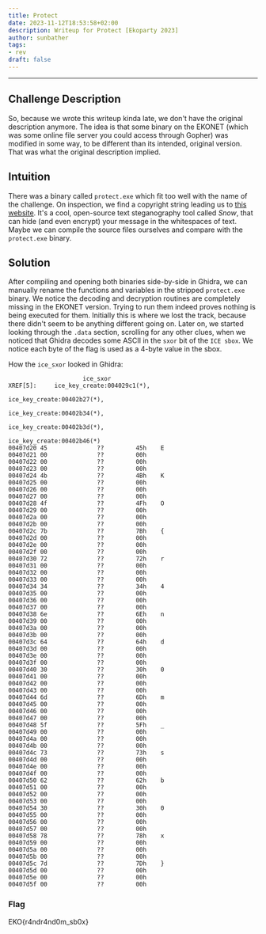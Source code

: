 ```yaml
---
title: Protect
date: 2023-11-12T18:53:58+02:00
description: Writeup for Protect [Ekoparty 2023]
author: sunbather
tags:
- rev
draft: false
---
```

___

## Challenge Description

So, because we wrote this writeup kinda late, we don't have the original description anymore. The idea is that some binary on the EKONET (which was some online file server you could access through Gopher) was modified in some way, to be different than its intended, original version. That was what the original description implied.

## Intuition

There was a binary called ``protect.exe`` which fit too well with the name of the challenge. On inspection, we find a copyright string leading us to [this website](https://darkside.com.au/snow/). It's a cool, open-source text steganography tool called *Snow*, that can hide (and even encrypt) your message in the whitespaces of text. Maybe we can compile the source files ourselves and compare with the ``protect.exe`` binary.

## Solution

After compiling and opening both binaries side-by-side in Ghidra, we can manually rename the functions and variables in the stripped ``protect.exe`` binary. We notice the decoding and decryption routines are completely missing in the EKONET version. Trying to run them indeed proves nothing is being executed for them. Initially this is where we lost the track, because there didn't seem to be anything different going on. Later on, we started looking through the ``.data`` section, scrolling for any other clues, when we noticed that Ghidra decodes some ASCII in the ``sxor`` bit of the ``ICE sbox``. We notice each byte of the flag is used as a 4-byte value in the sbox.

How the ``ice_sxor`` looked in Ghidra:

```
					 ice_sxor                                        XREF[5]:     ice_key_create:004029c1(*), 
																				  ice_key_create:00402b27(*), 
																				  ice_key_create:00402b34(*), 
																				  ice_key_create:00402b3d(*), 
																				  ice_key_create:00402b46(*)  
00407d20 45              ??         45h    E
00407d21 00              ??         00h
00407d22 00              ??         00h
00407d23 00              ??         00h
00407d24 4b              ??         4Bh    K
00407d25 00              ??         00h
00407d26 00              ??         00h
00407d27 00              ??         00h
00407d28 4f              ??         4Fh    O
00407d29 00              ??         00h
00407d2a 00              ??         00h
00407d2b 00              ??         00h
00407d2c 7b              ??         7Bh    {
00407d2d 00              ??         00h
00407d2e 00              ??         00h
00407d2f 00              ??         00h
00407d30 72              ??         72h    r
00407d31 00              ??         00h
00407d32 00              ??         00h
00407d33 00              ??         00h
00407d34 34              ??         34h    4
00407d35 00              ??         00h
00407d36 00              ??         00h
00407d37 00              ??         00h
00407d38 6e              ??         6Eh    n
00407d39 00              ??         00h
00407d3a 00              ??         00h
00407d3b 00              ??         00h
00407d3c 64              ??         64h    d
00407d3d 00              ??         00h
00407d3e 00              ??         00h
00407d3f 00              ??         00h
00407d40 30              ??         30h    0
00407d41 00              ??         00h
00407d42 00              ??         00h
00407d43 00              ??         00h
00407d44 6d              ??         6Dh    m
00407d45 00              ??         00h
00407d46 00              ??         00h
00407d47 00              ??         00h
00407d48 5f              ??         5Fh    _
00407d49 00              ??         00h
00407d4a 00              ??         00h
00407d4b 00              ??         00h
00407d4c 73              ??         73h    s
00407d4d 00              ??         00h
00407d4e 00              ??         00h
00407d4f 00              ??         00h
00407d50 62              ??         62h    b
00407d51 00              ??         00h
00407d52 00              ??         00h
00407d53 00              ??         00h
00407d54 30              ??         30h    0
00407d55 00              ??         00h
00407d56 00              ??         00h
00407d57 00              ??         00h
00407d58 78              ??         78h    x
00407d59 00              ??         00h
00407d5a 00              ??         00h
00407d5b 00              ??         00h
00407d5c 7d              ??         7Dh    }
00407d5d 00              ??         00h
00407d5e 00              ??         00h
00407d5f 00              ??         00h
```

### Flag

EKO{r4ndr4nd0m_sb0x}

